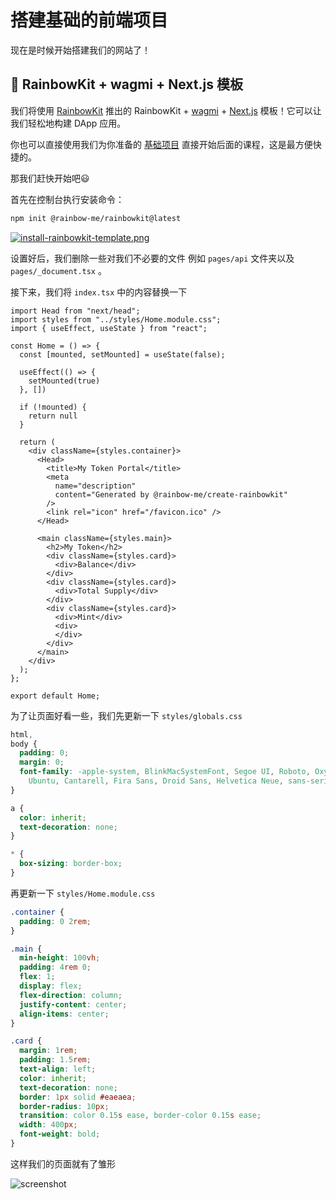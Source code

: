 # 搭建基础的前端项目

现在是时候开始搭建我们的网站了！

## 🌈 RainbowKit + wagmi + Next.js 模板

我们将使用 [RainbowKit](https://www.rainbowkit.com/docs/installation) 推出的 RainbowKit + [wagmi](https://wagmi.sh/) + [Next.js](https://www.nextjs.cn/) 模板！它可以让我们轻松地构建 DApp 应用。

你也可以直接使用我们为你准备的 [基础项目](https://github.com/Ed3Academy/miles-more-we) 直接开始后面的课程，这是最方便快捷的。

那我们赶快开始吧😃

首先在控制台执行安装命令：

```bash
npm init @rainbow-me/rainbowkit@latest
```

[![install-rainbowkit-template.png](https://i.postimg.cc/R0jCbfT2/install-rainbowkit-template.png)](https://postimg.cc/zLF1yy6k)

设置好后，我们删除一些对我们不必要的文件 例如 `pages/api` 文件夹以及 `pages/_document.tsx` 。

接下来，我们将 `index.tsx` 中的内容替换一下

```tsx
import Head from "next/head";
import styles from "../styles/Home.module.css";
import { useEffect, useState } from "react";

const Home = () => {
  const [mounted, setMounted] = useState(false);

  useEffect(() => {
    setMounted(true)
  }, [])

  if (!mounted) {
    return null
  }

  return (
    <div className={styles.container}>
      <Head>
        <title>My Token Portal</title>
        <meta
          name="description"
          content="Generated by @rainbow-me/create-rainbowkit"
        />
        <link rel="icon" href="/favicon.ico" />
      </Head>

      <main className={styles.main}>
        <h2>My Token</h2>
        <div className={styles.card}>
          <div>Balance</div>
        </div>
        <div className={styles.card}>
          <div>Total Supply</div>
        </div>
        <div className={styles.card}>
          <div>Mint</div>
          <div>
          </div>
        </div>
      </main>
    </div>
  );
};

export default Home;
```

为了让页面好看一些，我们先更新一下 `styles/globals.css`

```css
html,
body {
  padding: 0;
  margin: 0;
  font-family: -apple-system, BlinkMacSystemFont, Segoe UI, Roboto, Oxygen,
    Ubuntu, Cantarell, Fira Sans, Droid Sans, Helvetica Neue, sans-serif;
}

a {
  color: inherit;
  text-decoration: none;
}

* {
  box-sizing: border-box;
}
```

再更新一下 `styles/Home.module.css`

```css
.container {
  padding: 0 2rem;
}

.main {
  min-height: 100vh;
  padding: 4rem 0;
  flex: 1;
  display: flex;
  flex-direction: column;
  justify-content: center;
  align-items: center;
}

.card {
  margin: 1rem;
  padding: 1.5rem;
  text-align: left;
  color: inherit;
  text-decoration: none;
  border: 1px solid #eaeaea;
  border-radius: 10px;
  transition: color 0.15s ease, border-color 0.15s ease;
  width: 400px;
  font-weight: bold;
}
```

这样我们的页面就有了雏形

![screenshot](https://live.staticflickr.com/65535/52752355351_59a1abd8f1.jpg)
